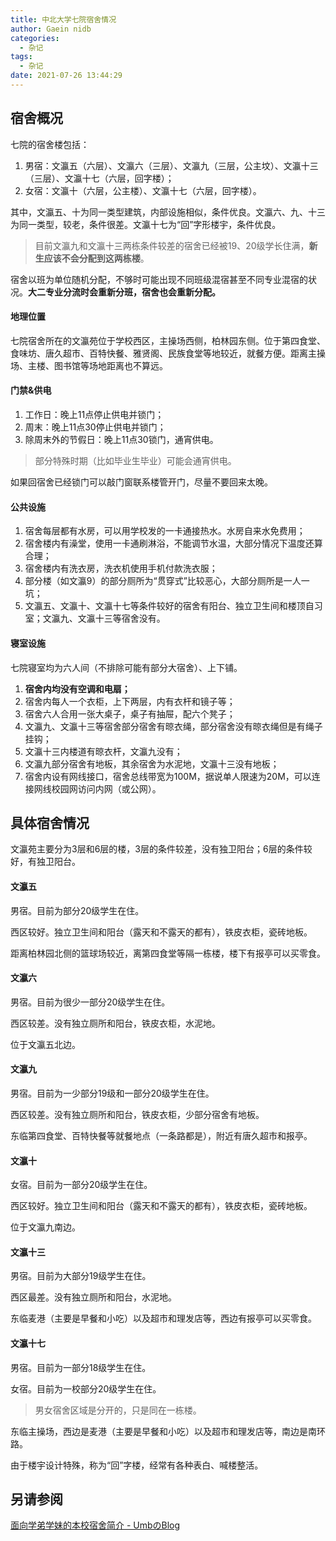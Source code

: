 ```yaml
---
title: 中北大学七院宿舍情况
author: Gaein nidb
categories:
  - 杂记
tags:
  - 杂记
date: 2021-07-26 13:44:29
---
```


## 宿舍概况

七院的宿舍楼包括：
1. 男宿：文瀛五（六层）、文瀛六（三层）、文瀛九（三层，公主坟）、文瀛十三（三层）、文瀛十七（六层，回字楼）；
2. 女宿：文瀛十（六层，公主楼）、文瀛十七（六层，回字楼）。

其中，文瀛五、十为同一类型建筑，内部设施相似，条件优良。文瀛六、九、十三为同一类型，较老，条件很差。文瀛十七为“回”字形楼宇，条件优良。

> 目前文瀛九和文瀛十三两栋条件较差的宿舍已经被19、20级学长住满，**新生应该不会分配到这两栋楼**。

宿舍以班为单位随机分配，不够时可能出现不同班级混宿甚至不同专业混宿的状况。**大二专业分流时会重新分班，宿舍也会重新分配。**

#### 地理位置

七院宿舍所在的文瀛苑位于学校西区，主操场西侧，柏林园东侧。位于第四食堂、食味坊、唐久超市、百特快餐、雅贤阁、民族食堂等地较近，就餐方便。距离主操场、主楼、图书馆等场地距离也不算远。

#### 门禁&供电

1. 工作日：晚上11点停止供电并锁门；
2. 周末：晚上11点30停止供电并锁门；
3. 除周末外的节假日：晚上11点30锁门，通宵供电。

> 部分特殊时期（比如毕业生毕业）可能会通宵供电。

如果回宿舍已经锁门可以敲门窗联系楼管开门，尽量不要回来太晚。

#### 公共设施

1. 宿舍每层都有水房，可以用学校发的一卡通接热水。水房自来水免费用；
2. 宿舍楼内有澡堂，使用一卡通刷淋浴，不能调节水温，大部分情况下温度还算合理；
3. 宿舍楼内有洗衣房，洗衣机使用手机付款洗衣服；
4. 部分楼（如文瀛9）的部分厕所为“贯穿式”比较恶心，大部分厕所是一人一坑；
5. 文瀛五、文瀛十、文瀛十七等条件较好的宿舍有阳台、独立卫生间和楼顶自习室；文瀛九、文瀛十三等宿舍没有。

#### 寝室设施

七院寝室均为六人间（不排除可能有部分大宿舍）、上下铺。

1. **宿舍内均没有空调和电扇；**
2. 宿舍内每人一个衣柜，上下两层，内有衣杆和镜子等；
3. 宿舍六人合用一张大桌子，桌子有抽屉，配六个凳子；
4. 文瀛九、文瀛十三等宿舍部分宿舍有晾衣绳，部分宿舍没有晾衣绳但是有绳子挂钩；
5. 文瀛十三内楼道有晾衣杆，文瀛九没有；
6. 文瀛九部分宿舍有地板，其余宿舍为水泥地，文瀛十三没有地板；
7. 宿舍内设有网线接口，宿舍总线带宽为100M，据说单人限速为20M，可以连接网线校园网访问内网（或公网）。

## 具体宿舍情况

文瀛苑主要分为3层和6层的楼，3层的条件较差，没有独卫阳台；6层的条件较好，有独卫阳台。

#### 文瀛五

男宿。目前为部分20级学生在住。

西区较好。独立卫生间和阳台（露天和不露天的都有），铁皮衣柜，瓷砖地板。

距离柏林园北侧的篮球场较近，离第四食堂等隔一栋楼，楼下有报亭可以买零食。

#### 文瀛六

男宿。目前为很少一部分20级学生在住。

西区较差。没有独立厕所和阳台，铁皮衣柜，水泥地。

位于文瀛五北边。

#### 文瀛九

男宿。目前为一少部分19级和一部分20级学生在住。

西区较差。没有独立厕所和阳台，铁皮衣柜，少部分宿舍有地板。

东临第四食堂、百特快餐等就餐地点（一条路都是），附近有唐久超市和报亭。

#### 文瀛十

女宿。目前为一部分20级学生在住。

西区较好。独立卫生间和阳台（露天和不露天的都有），铁皮衣柜，瓷砖地板。

位于文瀛九南边。

#### 文瀛十三

男宿。目前为大部分19级学生在住。

西区最差。没有独立厕所和阳台，水泥地。

东临麦港（主要是早餐和小吃）以及超市和理发店等，西边有报亭可以买零食。

#### 文瀛十七

男宿。目前为一部分18级学生在住。

女宿。目前为一校部分20级学生在住。

> 男女宿舍区域是分开的，只是同在一栋楼。

东临主操场，西边是麦港（主要是早餐和小吃）以及超市和理发店等，南边是南环路。

由于楼宇设计特殊，称为“回”字楼，经常有各种表白、喊楼整活。

## 另请参阅

[面向学弟学妹的本校宿舍简介 - UmbのBlog](https://umb.ink/2021/07/26/%E9%9D%A2%E5%90%91%E5%AD%A6%E5%BC%9F%E5%AD%A6%E5%A6%B9%E7%9A%84%E6%9C%AC%E6%A0%A1%E5%AE%BF%E8%88%8D%E7%AE%80%E4%BB%8B/)